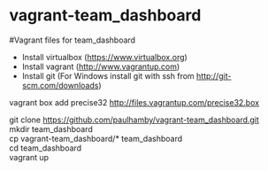 vagrant-team_dashboard
======================

#Vagrant files for team_dashboard


* Install virtualbox (https://www.virtualbox.org)
* Install vagrant (http://www.vagrantup.com)
* Install git (For Windows install git with ssh from http://git-scm.com/downloads)


vagrant box add precise32 http://files.vagrantup.com/precise32.box


git clone https://github.com/paulhamby/vagrant-team_dashboard.git  
mkdir team_dashboard  
cp vagrant-team_dashboard/* team_dashboard  
cd team_dashboard  
vagrant up  
